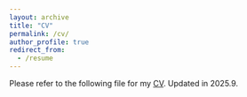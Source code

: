 ```yaml
---
layout: archive
title: "CV"
permalink: /cv/
author_profile: true
redirect_from:
  - /resume
---
```


Please refer to the following file for my [CV](/files/CV.pdf). Updated in 2025.9.